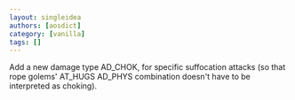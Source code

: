 ```yaml
---
layout: singleidea
authors: [aosdict]
category: [vanilla]
tags: []
---
```

Add a new damage type AD_CHOK, for specific suffocation attacks (so that rope golems' AT_HUGS AD_PHYS combination doesn't have to be interpreted as choking).

